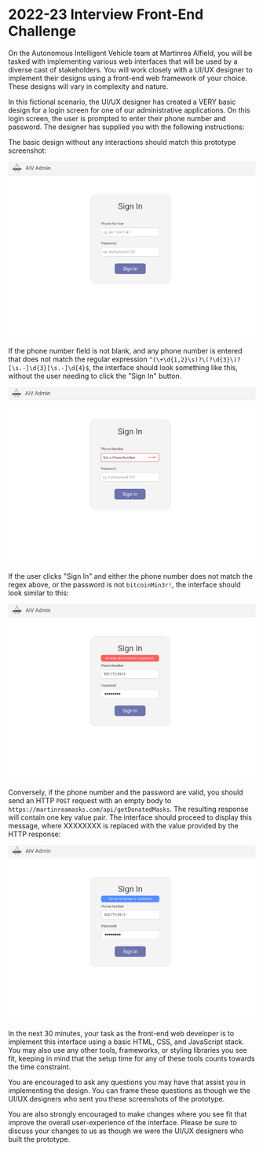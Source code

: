 # 2022-23 Interview Front-End Challenge

On the Autonomous Intelligent Vehicle team at Martinrea Alfield, you will be tasked with implementing various web interfaces that will be used by a diverse cast of stakeholders. You will work closely with a UI/UX designer to implement their designs using a front-end web framework of your choice. These designs will vary in complexity and nature.

In this fictional scenario, the UI/UX designer has created a VERY basic design for a login screen for one of our administrative applications. On this login screen, the user is prompted to enter their phone number and password. The designer has supplied you with the following instructions:

The basic design without any interactions should match this prototype screenshot:

![Basic Design](ss1.png)

If the phone number field is not blank, and any phone number is entered that does not match the regular expression `^(\+\d{1,2}\s)?\(?\d{3}\)?[\s.-]\d{3}[\s.-]\d{4}$`, the interface should look something like this, without the user needing to click the "Sign In" button.

![Invalid Password](ss2.png)

If the user clicks "Sign In" and either the phone number does not match the regex above, or the password is not `bitcoinMin3r!`, the interface should look similar to this:

![Invalid Credentials](ss3.png)

Conversely, if the phone number and the password are valid, you should send an HTTP `POST` request with an empty body to `https://martinreamasks.com/api/getDonatedMasks`. The resulting response will contain one key value pair. The interface should proceed to display this message, where XXXXXXXX is replaced with the value provided by the HTTP response:

![Invalid Credentials](ss4.png)

In the next 30 minutes, your task as the front-end web developer is to implement this interface using a basic HTML, CSS, and JavaScript stack. You may also use any other tools, frameworks, or styling libraries you see fit, keeping in mind that the setup time for any of these tools counts towards the time constraint.

You are encouraged to ask any questions you may have that assist you in implementing the design. You can frame these questions as though we the UI/UX designers who sent you these screenshots of the prototype.

You are also strongly encouraged to make changes where you see fit that improve the overall user-experience of the interface. Please be sure to discuss your changes to us as though we were the UI/UX designers who built the prototype.
